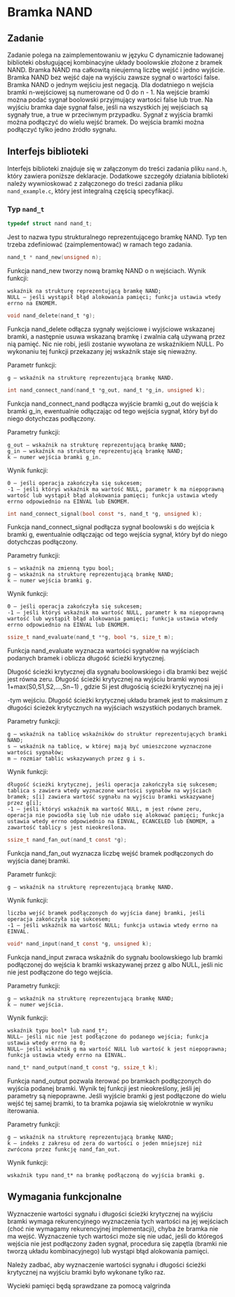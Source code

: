 # Bramka NAND

## Zadanie

Zadanie polega na zaimplementowaniu w języku C dynamicznie ładowanej biblioteki obsługującej kombinacyjne układy boolowskie złożone z bramek NAND. Bramka NAND ma całkowitą nieujemną liczbę wejść i jedno wyjście. Bramka NAND bez wejść daje na wyjściu zawsze sygnał o wartości false. Bramka NAND o jednym wejściu jest negacją. Dla dodatniego n wejścia bramki n-wejściowej są numerowane od 0 do n - 1. Na wejście bramki można podać sygnał boolowski przyjmujący wartości false lub true. Na wyjściu bramka daje sygnał false, jeśli na wszystkich jej wejściach są sygnały true, a true w przeciwnym przypadku. Sygnał z wyjścia bramki można podłączyć do wielu wejść bramek. Do wejścia bramki można podłączyć tylko jedno źródło sygnału.

## Interfejs biblioteki

Interfejs biblioteki znajduje się w załączonym do treści zadania pliku `nand.h`, który zawiera poniższe deklaracje. Dodatkowe szczegóły działania biblioteki należy wywnioskować z załączonego do treści zadania pliku `nand_example.c`, który jest integralną częścią specyfikacji.

### Typ `nand_t`

```c
typedef struct nand nand_t;
```

Jest to nazwa typu strukturalnego reprezentującego bramkę NAND. Typ ten trzeba zdefiniować (zaimplementować) w ramach tego zadania.

```c
nand_t * nand_new(unsigned n);
```

Funkcja nand_new tworzy nową bramkę NAND o n wejściach. Wynik funkcji:

    wskaźnik na strukturę reprezentującą bramkę NAND;
    NULL – jeśli wystąpił błąd alokowania pamięci; funkcja ustawia wtedy errno na ENOMEM.

```c
void nand_delete(nand_t *g);
```

Funkcja nand_delete odłącza sygnały wejściowe i wyjściowe wskazanej bramki, a następnie usuwa wskazaną bramkę i zwalnia całą używaną przez nią pamięć. Nic nie robi, jeśli zostanie wywołana ze wskaźnikiem NULL. Po wykonaniu tej funkcji przekazany jej wskaźnik staje się nieważny.

Parametr funkcji:

    g – wskaźnik na strukturę reprezentującą bramkę NAND.

```c
int nand_connect_nand(nand_t *g_out, nand_t *g_in, unsigned k);
```

Funkcja nand_connect_nand podłącza wyjście bramki g_out do wejścia k bramki g_in, ewentualnie odłączając od tego wejścia sygnał, który był do niego dotychczas podłączony.

Parametry funkcji:

    g_out – wskaźnik na strukturę reprezentującą bramkę NAND;
    g_in – wskaźnik na strukturę reprezentującą bramkę NAND;
    k – numer wejścia bramki g_in.

Wynik funkcji:

    0 – jeśli operacja zakończyła się sukcesem;
    -1 – jeśli któryś wskaźnik ma wartość NULL, parametr k ma niepoprawną wartość lub wystąpił błąd alokowania pamięci; funkcja ustawia wtedy errno odpowiednio na EINVAL lub ENOMEM.

```c
int nand_connect_signal(bool const *s, nand_t *g, unsigned k);
```

Funkcja nand_connect_signal podłącza sygnał boolowski s do wejścia k bramki g, ewentualnie odłączając od tego wejścia sygnał, który był do niego dotychczas podłączony.

Parametry funkcji:

    s – wskaźnik na zmienną typu bool;
    g – wskaźnik na strukturę reprezentującą bramkę NAND;
    k – numer wejścia bramki g.

Wynik funkcji:

    0 – jeśli operacja zakończyła się sukcesem;
    -1 – jeśli któryś wskaźnik ma wartość NULL, parametr k ma niepoprawną wartość lub wystąpił błąd alokowania pamięci; funkcja ustawia wtedy errno odpowiednio na EINVAL lub ENOMEM.

```c
ssize_t nand_evaluate(nand_t **g, bool *s, size_t m);
```

Funkcja nand_evaluate wyznacza wartości sygnałów na wyjściach podanych bramek i oblicza długość ścieżki krytycznej.

Długość ścieżki krytycznej dla sygnału boolowskiego i dla bramki bez wejść jest równa zeru. Długość ścieżki krytycznej na wyjściu bramki wynosi 1+max(S0,S1,S2,…,Sn−1)
, gdzie Si jest długością ścieżki krytycznej na jej i

-tym wejściu. Długość ścieżki krytycznej układu bramek jest to maksimum z długości ścieżek krytycznych na wyjściach wszystkich podanych bramek.

Parametry funkcji:

    g – wskaźnik na tablicę wskaźników do struktur reprezentujących bramki NAND;
    s – wskaźnik na tablicę, w której mają być umieszczone wyznaczone wartości sygnałów;
    m – rozmiar tablic wskazywanych przez g i s.

Wynik funkcji:

    długość ścieżki krytycznej, jeśli operacja zakończyła się sukcesem; tablica s zawiera wtedy wyznaczone wartości sygnałów na wyjściach bramek; s[i] zawiera wartość sygnału na wyjściu bramki wskazywanej przez g[i];
    -1 – jeśli któryś wskaźnik ma wartość NULL, m jest równe zeru, operacja nie powiodła się lub nie udało się alokować pamięci; funkcja ustawia wtedy errno odpowiednio na EINVAL, ECANCELED lub ENOMEM, a zawartość tablicy s jest nieokreślona.
    
```c
ssize_t nand_fan_out(nand_t const *g);
```

Funkcja nand_fan_out wyznacza liczbę wejść bramek podłączonych do wyjścia danej bramki.

Parametr funkcji:

    g – wskaźnik na strukturę reprezentującą bramkę NAND.

Wynik funkcji:

    liczba wejść bramek podłączonych do wyjścia danej bramki, jeśli operacja zakończyła się sukcesem;
    -1 – jeśli wskaźnik ma wartość NULL; funkcja ustawia wtedy errno na EINVAL.

```c
void* nand_input(nand_t const *g, unsigned k);
```

Funkcja nand_input zwraca wskaźnik do sygnału boolowskiego lub bramki podłączonej do wejścia k bramki wskazywanej przez g albo NULL, jeśli nic nie jest podłączone do tego wejścia.

Parametry funkcji:

    g – wskaźnik na strukturę reprezentującą bramkę NAND;
    k – numer wejścia.

Wynik funkcji:

    wskaźnik typu bool* lub nand_t*;
    NULL– jeśli nic nie jest podłączone do podanego wejścia; funkcja ustawia wtedy errno na 0;
    NULL– jeśli wskaźnik g ma wartość NULL lub wartość k jest niepoprawna; funkcja ustawia wtedy errno na EINVAL.

```c
nand_t* nand_output(nand_t const *g, ssize_t k);
```

Funkcja nand_output pozwala iterować po bramkach podłączonych do wyjścia podanej bramki. Wynik tej funkcji jest nieokreślony, jeśli jej parametry są niepoprawne. Jeśli wyjście bramki g jest podłączone do wielu wejść tej samej bramki, to ta bramka pojawia się wielokrotnie w wyniku iterowania.

Parametry funkcji:

    g – wskaźnik na strukturę reprezentującą bramkę NAND;
    k – indeks z zakresu od zera do wartości o jeden mniejszej niż zwrócona przez funkcję nand_fan_out.

Wynik funkcji:

    wskaźnik typu nand_t* na bramkę podłączoną do wyjścia bramki g.

## Wymagania funkcjonalne

Wyznaczenie wartości sygnału i długości ścieżki krytycznej na wyjściu bramki wymaga rekurencyjnego wyznaczenia tych wartości na jej wejściach (choć nie wymagamy rekurencyjnej implementacji), chyba że bramka nie ma wejść. Wyznaczenie tych wartości może się nie udać, jeśli do któregoś wejścia nie jest podłączony żaden sygnał, procedura się zapętla (bramki nie tworzą układu kombinacyjnego) lub wystąpi błąd alokowania pamięci.

Należy zadbać, aby wyznaczenie wartości sygnału i długości ścieżki krytycznej na wyjściu bramki było wykonane tylko raz.

Wycieki pamięci będą sprawdzane za pomocą valgrinda
